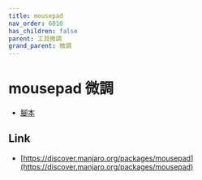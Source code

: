 ```yaml
---
title: mousepad
nav_order: 6010
has_children: false
parent: 工具微調
grand_parent: 微調
---
```



# mousepad 微調


* [腳本](https://github.com/samwhelp/note-about-manjaro/tree/gh-pages/_demo/adjustment/tool/mousepad)


## Link

* [https://discover.manjaro.org/packages/mousepad](https://discover.manjaro.org/packages/mousepad)
